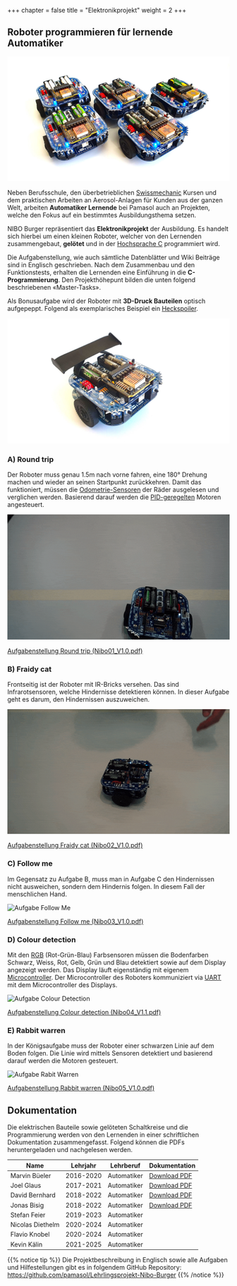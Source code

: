+++
chapter = false
title = "Elektronikprojekt"
weight = 2
+++

## Roboter programmieren für lernende Automatiker

![NIBO Burger Roboter](./images/nibo_group.de.jpg)

Neben Berufsschule, den überbetrieblichen [Swissmechanic](https://www.swissmechanic.ch/) Kursen und dem praktischen Arbeiten an Aerosol-Anlagen für Kunden aus der ganzen Welt, arbeiten **Automatiker Lernende** bei Pamasol auch an Projekten, welche den Fokus auf ein bestimmtes Ausbildungsthema setzen.

NIBO Burger repräsentiert das **Elektronikprojekt** der Ausbildung. Es handelt sich hierbei um einen kleinen Roboter, welcher von den Lernenden zusammengebaut, **gelötet** und in der [Hochsprache C](https://de.wikipedia.org/wiki/C_(Programmiersprache)) programmiert wird.

Die Aufgabenstellung, wie auch sämtliche Datenblätter und Wiki Beiträge sind in Englisch geschrieben. Nach dem Zusammenbau und den Funktionstests, erhalten die Lernenden eine Einführung in die **C-Programmierung**. Den Projekthöhepunt bilden die unten folgend beschriebenen «Master-Tasks».

Als Bonusaufgabe wird der Roboter mit **3D-Druck Bauteilen** optisch aufgepeppt. Folgend als exemplarisches Beispiel ein [Heckspoiler](https://a360.co/3FAwiLr).

![NIBO Burger mit Spoiler](./images/nibo_with_spoiler.de.jpg)

### A) Round trip
Der Roboter muss genau 1.5m nach vorne fahren, eine 180° Drehung machen und wieder an seinen Startpunkt zurückkehren. Damit das funktioniert, müssen die [Odometrie-Sensoren](https://de.wikipedia.org/wiki/Odometrie) der Räder ausgelesen und verglichen werden. Basierend darauf werden die [PID-geregelten](https://de.wikipedia.org/wiki/Regler#PID-Regler) Motoren angesteuert.

![Aufgabe Round Trip](./images/A_Round_trip_medium.de.gif)

[Aufgabenstellung Round trip (Nibo01_V1.0.pdf)](https://github.com/pamasol/Lehrlingsprojekt-Nibo-Burger/files/3652583/Nibo01_V1.0.pdf)

### B) Fraidy cat
Frontseitig ist der Roboter mit IR-Bricks versehen. Das sind Infrarotsensoren, welche Hindernisse detektieren können. In dieser Aufgabe geht es darum, den Hindernissen auszuweichen.

![Aufgabe Fraidy Cat](./images/B_Fraidy_cat_medium.de.gif)

[Aufgabenstellung Fraidy cat (Nibo02_V1.0.pdf)](https://github.com/pamasol/Lehrlingsprojekt-Nibo-Burger/files/3652584/Nibo02_V1.0.pdf)

### C) Follow me
Im Gegensatz zu Aufgabe B, muss man in Aufgabe C den Hindernissen nicht ausweichen, sondern dem Hindernis folgen. In diesem Fall der menschlichen Hand.

![Aufgabe Follow Me](./images/C_Follow_me_medium.de.gif)

[Aufgabenstellung Follow me (Nibo03_V1.0.pdf)](https://github.com/pamasol/Lehrlingsprojekt-Nibo-Burger/files/3652585/Nibo03_V1.0.pdf)

### D) Colour detection
Mit den [RGB](https://de.wikipedia.org/wiki/RGB-Farbraum) (Rot-Grün-Blau) Farbsensoren müssen die Bodenfarben Schwarz, Weiss, Rot, Gelb, Grün und Blau detektiert sowie auf dem Display angezeigt werden. Das Display läuft eigenständig mit eigenem [Microcontroller](https://de.wikipedia.org/wiki/Mikrocontroller). Der Microcontroller des Roboters kommuniziert via [UART](https://de.wikipedia.org/wiki/Universal_Asynchronous_Receiver_Transmitter) mit dem Microcontroller des Displays.

![Aufgabe Colour Detection](./images/D_Color_Detection_medium.de.gif)

[Aufgabenstellung Colour detection (Nibo04_V1.1.pdf)](https://github.com/pamasol/Lehrlingsprojekt-Nibo-Burger/files/8169805/Nibo04_V1.1.pdf)

### E) Rabbit warren
In der Königsaufgabe muss der Roboter einer schwarzen Linie auf dem Boden folgen. Die Linie wird mittels Sensoren detektiert und basierend darauf werden die Motoren gesteuert.

![Aufgabe Rabit Warren](./images/E_Rabbit_warren_medium.de.gif)

[Aufgabenstellung Rabbit warren (Nibo05_V1.0.pdf)](https://github.com/pamasol/Lehrlingsprojekt-Nibo-Burger/files/3652587/Nibo05_V1.0.pdf)

## Dokumentation

Die elektrischen Bauteile sowie gelöteten Schaltkreise und die Programmierung werden von den Lernenden in einer schriftlichen Dokumentation zusammengefasst. Folgend können die PDFs heruntergeladen und nachgelesen werden.

| Name             | Lehrjahr  | Lehrberuf   | Dokumentation   |
| ---------------- | --------- | ----------- | --------------- |
| Marvin Büeler    | 2016-2020 | Automatiker | [Download PDF](./docs/2019-12-16_Nibo_Doku_MarvinBueeler.de.pdf)
| Joel Glaus       | 2017-2021 | Automatiker | [Download PDF](./docs/2020-04-28_Nibo_Doku_JoelGlaus.de.pdf)
| David Bernhard   | 2018-2022 | Automatiker | [Download PDF](./docs/2020-04-28_Nibo_Doku_DavidBernhard.de.pdf)
| Jonas Bisig      | 2018-2022 | Automatiker | [Download PDF](./docs/2022-03-04_Nibo_Doku_JonasBisig.de.pdf)
| Stefan Feier     | 2019-2023 | Automatiker |
| Nicolas Diethelm | 2020-2024 | Automatiker |
| Flavio Knobel    | 2020-2024 | Automatiker |
| Kevin Kälin      | 2021-2025 | Automatiker |

{{% notice tip %}}
Die Projektbeschreibung in Englisch sowie alle Aufgaben und Hilfestellungen gibt es in folgendem GitHub Repository: https://github.com/pamasol/Lehrlingsprojekt-Nibo-Burger
{{% /notice %}}
